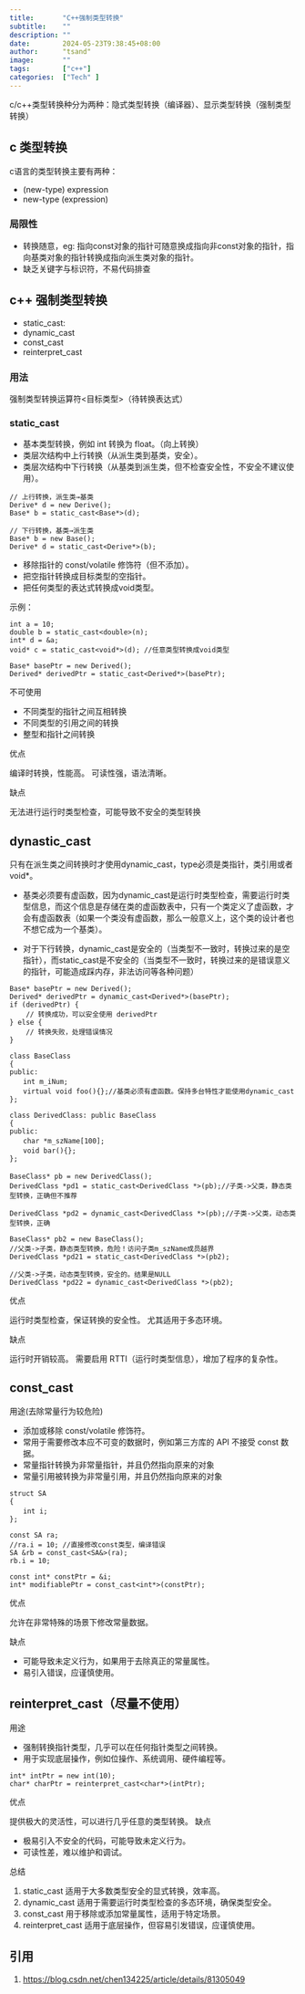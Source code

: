 ```yaml
---
title:       "C++强制类型转换"
subtitle:    ""
description: ""
date:        2024-05-23T9:38:45+08:00
author:      "tsand"
image:       ""
tags:        ["c++"]
categories:  ["Tech" ]
---
```

c/c++类型转换种分为两种：隐式类型转换（编译器）、显示类型转换（强制类型转换）

## c 类型转换
c语言的类型转换主要有两种：
* (new-type) expression
* new-type (expression)

### 局限性
* 转换随意，eg: 指向const对象的指针可随意换成指向非const对象的指针，指向基类对象的指针转换成指向派生类对象的指针。
* 缺乏关键字与标识符，不易代码排查

## c++ 强制类型转换
* static_cast: 
* dynamic_cast
* const_cast
* reinterpret_cast
### 用法
强制类型转换运算符<目标类型>（待转换表达式）
### static_cast

* 基本类型转换，例如 int 转换为 float。（向上转换）
* 类层次结构中上行转换（从派生类到基类，安全）。
* 类层次结构中下行转换（从基类到派生类，但不检查安全性，不安全不建议使用）。
```
// 上行转换，派生类→基类
Derive* d = new Derive();
Base* b = static_cast<Base*>(d);

// 下行转换，基类→派生类
Base* b = new Base();
Derive* d = static_cast<Derive*>(b);
```
* 移除指针的 const/volatile 修饰符（但不添加）。
* 把空指针转换成目标类型的空指针。
* 把任何类型的表达式转换成void类型。

示例：
```
int a = 10;
double b = static_cast<double>(n);
int* d = &a;
void* c = static_cast<void*>(d); //任意类型转换成void类型

Base* basePtr = new Derived();
Derived* derivedPtr = static_cast<Derived*>(basePtr);
```
不可使用
* 不同类型的指针之间互相转换
* 不同类型的引用之间的转换
* 整型和指针之间转换
  
优点

编译时转换，性能高。
可读性强，语法清晰。

缺点

无法进行运行时类型检查，可能导致不安全的类型转换
## dynastic_cast
只有在派生类之间转换时才使用dynamic_cast，type必须是类指针，类引用或者void*。

* 基类必须要有虚函数，因为dynamic_cast是运行时类型检查，需要运行时类型信息，而这个信息是存储在类的虚函数表中，只有一个类定义了虚函数，才会有虚函数表（如果一个类没有虚函数，那么一般意义上，这个类的设计者也不想它成为一个基类）。

* 对于下行转换，dynamic_cast是安全的（当类型不一致时，转换过来的是空指针），而static_cast是不安全的（当类型不一致时，转换过来的是错误意义的指针，可能造成踩内存，非法访问等各种问题）
  
```
Base* basePtr = new Derived();
Derived* derivedPtr = dynamic_cast<Derived*>(basePtr);
if (derivedPtr) {
    // 转换成功，可以安全使用 derivedPtr
} else {
    // 转换失败，处理错误情况
}
```

```
class BaseClass 
{
public:
　　int m_iNum;
　　virtual void foo(){};//基类必须有虚函数。保持多台特性才能使用dynamic_cast
};

class DerivedClass: public BaseClass 
{
public:
　　char *m_szName[100];
　　void bar(){};
};
　　
BaseClass* pb = new DerivedClass();
DerivedClass *pd1 = static_cast<DerivedClass *>(pb);//子类->父类，静态类型转换，正确但不推荐

DerivedClass *pd2 = dynamic_cast<DerivedClass *>(pb);//子类->父类，动态类型转换，正确

BaseClass* pb2 = new BaseClass();
//父类->子类，静态类型转换，危险！访问子类m_szName成员越界
DerivedClass *pd21 = static_cast<DerivedClass *>(pb2);

//父类->子类，动态类型转换，安全的。结果是NULL
DerivedClass *pd22 = dynamic_cast<DerivedClass *>(pb2);
```

优点

运行时类型检查，保证转换的安全性。
尤其适用于多态环境。

缺点

运行时开销较高。
需要启用 RTTI（运行时类型信息），增加了程序的复杂性。

## const_cast
用途(去除常量行为较危险)

* 添加或移除 const/volatile 修饰符。
* 常用于需要修改本应不可变的数据时，例如第三方库的 API 不接受 const 数据。
* 常量指针转换为非常量指针，并且仍然指向原来的对象
* 常量引用被转换为非常量引用，并且仍然指向原来的对象

```
struct SA 
{
　　int i;
};

const SA ra;
//ra.i = 10; //直接修改const类型，编译错误
SA &rb = const_cast<SA&>(ra);
rb.i = 10;

const int* constPtr = &i;
int* modifiablePtr = const_cast<int*>(constPtr);

```
优点

允许在非常特殊的场景下修改常量数据。

缺点

* 可能导致未定义行为，如果用于去除真正的常量属性。
* 易引入错误，应谨慎使用。

## reinterpret_cast（尽量不使用）

用途

* 强制转换指针类型，几乎可以在任何指针类型之间转换。
* 用于实现底层操作，例如位操作、系统调用、硬件编程等。

```
int* intPtr = new int(10);
char* charPtr = reinterpret_cast<char*>(intPtr);
```

优点

提供极大的灵活性，可以进行几乎任意的类型转换。
缺点

* 极易引入不安全的代码，可能导致未定义行为。
* 可读性差，难以维护和调试。


总结

1. static_cast 适用于大多数类型安全的显式转换，效率高。
2. dynamic_cast 适用于需要运行时类型检查的多态环境，确保类型安全。
3. const_cast 用于移除或添加常量属性，适用于特定场景。
4. reinterpret_cast 适用于底层操作，但容易引发错误，应谨慎使用。

## 引用

1. https://blog.csdn.net/chen134225/article/details/81305049


